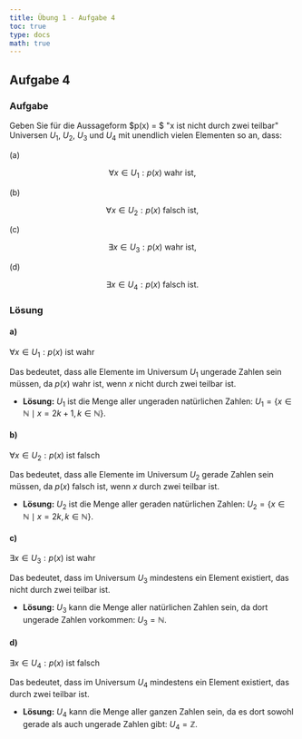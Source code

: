 ```yaml
---
title: Übung 1 - Aufgabe 4
toc: true
type: docs
math: true
---
```


## Aufgabe 4

### Aufgabe

Geben Sie für die Aussageform $p(x) = $ "x ist nicht durch zwei teilbar" Universen $U_1$, $U_2$, $U_3$ und $U_4$ mit unendlich vielen Elementen so an, dass:

(a)

$$
\forall x \in U_1: p(x) \text{ wahr ist,}
$$

(b)

$$
\forall x \in U_2: p(x) \text{ falsch ist,}
$$

(c)

$$
\exists x \in U_3: p(x) \text{ wahr ist,}
$$

(d)

$$
\exists x \in U_4: p(x) \text{ falsch ist.}
$$

### Lösung

#### a)

$\forall x \in U_1: p(x) \text{ ist wahr}$

Das bedeutet, dass alle Elemente im Universum $U_1$ ungerade Zahlen sein müssen, da $p(x)$ wahr ist, wenn $x$ nicht durch zwei teilbar ist.

- **Lösung:** $U_1$ ist die Menge aller ungeraden natürlichen Zahlen: $U_1 = \{ x \in \mathbb{N} \mid x = 2k + 1, k \in \mathbb{N} \}$.

#### b)

$\forall x \in U_2: p(x) \text{ ist falsch}$

Das bedeutet, dass alle Elemente im Universum $U_2$ gerade Zahlen sein müssen, da $p(x)$ falsch ist, wenn $x$ durch zwei teilbar ist.

- **Lösung:** $U_2$ ist die Menge aller geraden natürlichen Zahlen: $U_2 = \{ x \in \mathbb{N} \mid x = 2k, k \in \mathbb{N} \}$.

#### c)

$\exists x \in U_3: p(x) \text{ ist wahr}$

Das bedeutet, dass im Universum $U_3$ mindestens ein Element existiert, das nicht durch zwei teilbar ist.

- **Lösung:** $U_3$ kann die Menge aller natürlichen Zahlen sein, da dort ungerade Zahlen vorkommen: $U_3 = \mathbb{N}$.

#### d)

$\exists x \in U_4: p(x) \text{ ist falsch}$

Das bedeutet, dass im Universum $U_4$ mindestens ein Element existiert, das durch zwei teilbar ist.

- **Lösung:** $U_4$ kann die Menge aller ganzen Zahlen sein, da es dort sowohl gerade als auch ungerade Zahlen gibt: $U_4 = \mathbb{Z}$.
